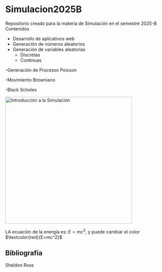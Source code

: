 # Simulacion2025B
Repositorio creado para la materia de Simulación en el semestre 2025-B
Contenidos
- Desarrollo de aplicativos web
- Generación de números aleatorios
- Generación de variables aleatorias
   - Discretas
  - Continuas
 
-Generación de Procesos Poisson

-Movimiento Browniano

-Black Scholes



<img src="https://th.bing.com/th/id/R.8aefbade080b7e633082a0ccd022b9d1?rik=s5xRn3Xe0nGICg&pid=ImgRaw&r=0" width="400px" alt="Introducción a la Simulación">

LA ecuación de la energía es: $E=mc^2$, y puede cambiar el color $\textcolor{red}{E=mc^2}$

## Bibliografía

Sheldon Ross

